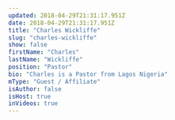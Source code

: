 ```yaml
---
updated: 2018-04-29T21:31:17.951Z
date: 2018-04-29T21:31:17.951Z
title: "Charles Wickliffe"
slug: "charles-wickliffe"
show: false
firstName: "Charles"
lastName: "Wickliffe"
position: "Pastor"
bio: "Charles is a Pastor from Lagos Nigeria"
mType: "Guest / Affiliate"
isAuthor: false
isHost: true
inVideos: true
---
```


